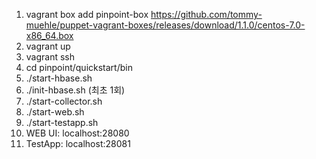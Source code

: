 1. vagrant box add pinpoint-box https://github.com/tommy-muehle/puppet-vagrant-boxes/releases/download/1.1.0/centos-7.0-x86_64.box
2. vagrant up
3. vagrant ssh
4. cd pinpoint/quickstart/bin
5. ./start-hbase.sh
6. ./init-hbase.sh (최초 1회)
7. ./start-collector.sh
8. ./start-web.sh
9. ./start-testapp.sh
10. WEB UI: localhost:28080
11. TestApp: localhost:28081
